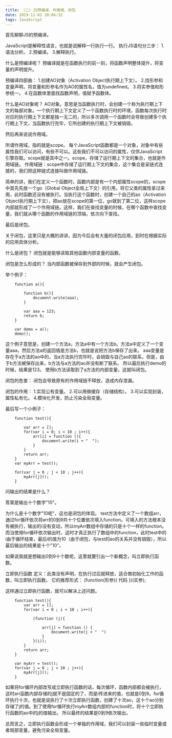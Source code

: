 ```yaml
---
title: （二）JS预编译、作用域、闭包
date: 2019-11-01 20:04:32
tags: JavaScript
---
```

首先聊聊JS的预编译。

JavaScript是解释性语言，也就是说解释一行执行一行。
执行JS语句分三步：
1.语法分析。
2.预编译。
3.解释执行。

什么是预编译呢？
预编译就是在函数执行的前一刻，将函数声明整体提升，将变量的声明提升。

预编译四部曲：
1.创建AO对象（Activation Object执行期上下文）。
2.找形参和变量声明，将变量和形参名作为AO的属性名，值为undefined。
3.将实参值和形参统一。
4.在函数体里面找函数声明，值赋予函数体。

什么是AO对象呢？
AO对象。意思是当函数执行时，会创建一个称为执行期上下文的每部对象。一个执行期上下文定义了一个函数执行时的环境，函数每次执行时对应的执行期上下文都是独一无二的，所以多次调用一个函数时会导致创建多个执行期上下文，当函数执行完毕，它所创建的执行期上下文被销毁。


然后再来说说作用域。

所谓作用域，指的就是scope。
每个JavaScript函数都是一个对象，对象中有些属性我们可以访问，有些不可以。这些我们不可以访问的属性，仅供JavaScript引擎存取。scope就是其中之一。scope，存储了运行期上下文的集合，也就是作用域链。
作用域链：scope中存储了运行期上下文的集合，这个集合是呈链式连接的，我们把这种链式连接叫做作用域链。

简单的讲，我们在定义一个函数时，函数内部是有一个内部属性scope的，scope中首先先放一个go（Global Object全局上下文）的引用，将它父类的属性拿过来用，此时函数还没有被执行。当执行这个函数时，创建一个自己的ao（Activation Object执行期上下文），把ao放在scope的第一位，go就到了第二位，这样scope内部就形成了一个作用域链。这样，我们在查找变量的时候，在哪个函数中查找变量，我们就从哪个函数的作用域链的顶端，依次向下查找。


最后是闭包。

关于闭包，这里只是大概的讲讲，因为今后会有大量的闭包应用，到时在根据实际的应用具体分析。

什么是闭包？
闭包就是能够读取其他函数内部变量的函数。

闭包是怎么形成的？
当内部函数被保存到外部的时候，就会产生闭包。

举个例子：
```
    function a(){

        function b(){
            document.write(aaa);
        }

        var aaa = 123;
        return b;
    }

    var demo = a();
    demo();
```
这个例子意思是，创建一个方法a，方法a中有一个方法b。方法a中定义了一个变量aaa，然后方法a的返回值是方法b，也就是说把方法b保存了出来。
aaa变量是存在于a方法的ao中的，当a方法执行完毕时，会销毁与自己ao的联系，但是，由于b方法被保存出来，b方法与a方法的ao并没有断了联系。
所以最后执行demo的时候，结果是123。
使用b方法读取到了a方法的内部变量，这就叫闭包。

闭包的危害：
闭包会导致原有的作用域链不释放，造成内存泄漏。

闭包的作用：
1.实现公有变量。
2.可以用做缓存（存储结构）。
3.可以实现封装，属性私有化。
4.模块化开发，防止污染全局变量。


最后写一个小例子：
```
    function test(){

        var arr = [];
        for(var i = 0; i < 10 ; i++){
            arr[i] = function (){
                document.write(i + "  ");
            }
        }
        return arr;
    }
    var myArr = test();

    for(var j = 0 ; j < 10 ; j++){
        myArr[j]();
    }
```
问输出的结果是什么？

答案是输出十个数字"10"。

为什么是十个数字"10呢"，这也是闭包的体现。
test方法中定义了一个数组arr，通过for循环依次将arr的0到9共十个位置依次填入function。可填入的方法根本没有被执行，输出的i没有变动，所以myArr数组中存储的只是十个一样的function。
而当使用for循环依次输出时，这时才真正执行了数组中的function，此时test中的i由于循环结束，最后i的值为10（由于闭包，与test的ao的关系并没有销毁），所以最后输出的结果是十个"10"。

如果说我就是想输出0到9十个数呢，这里就要引出一个新概念，叫立即执行函数。


立即执行函数
定义：此类没有声明，在执行过后就释放，适合做初始化工作的函数，叫立即执行函数。
它的推荐形式：
(function(形参){
    代码
})(实参);

这样通过立即执行函数，就可以解决上述问题。
```
    function test(){
        var arr = [];
        for(var i = 0 ; i < 10 ; i++){

            (function (j){
                
                arr[j] = function () {
                    document.write(j + "  ")
                }
            }(i));
        }
        return arr;
    }

    var myArr = test();
    for(var j = 0 ; j < 10 ; j++){
        myArr[j]();
    }
```

如果将for循环内部改写成立即执行函数的话，每次循环，函数内部都会被执行，这时arr函数内部存储的j就不是固定的了，而是i传进来的值，也就是0到9。for循环执行十次，也就是说执行了十次立即执行函数，创建了十次ao，这十个ao分别存储了j的值。到了使用for循环执行myArr数组内部的function时，将十个立即执行函数的ao中的j的值输出。
所以最终的结果是0到9依次输出。

总而言之，立即执行函数会形成一个单独的作用域，我们可以封装一些临时变量或者局部变量，避免污染全局变量。